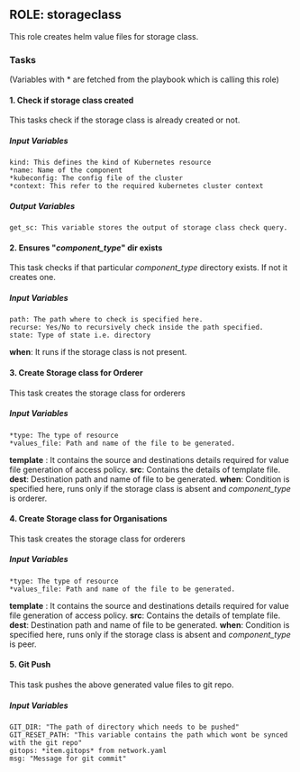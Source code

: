 [//]: # (##############################################################################################)
[//]: # (Copyright Accenture. All Rights Reserved.)
[//]: # (SPDX-License-Identifier: Apache-2.0)
[//]: # (##############################################################################################)

## ROLE: storageclass
This role creates helm value files for storage class.

### Tasks
(Variables with * are fetched from the playbook which is calling this role)
#### 1. Check if storage class created
This tasks check if the storage class is already created or not.
##### Input Variables

    kind: This defines the kind of Kubernetes resource
    *name: Name of the component 
    *kubeconfig: The config file of the cluster
    *context: This refer to the required kubernetes cluster context
##### Output Variables

    get_sc: This variable stores the output of storage class check query.

#### 2. Ensures "*component_type*" dir exists
This task checks if that particular *component_type* directory exists. If not it creates one.
##### Input Variables
    path: The path where to check is specified here.
    recurse: Yes/No to recursively check inside the path specified.
    state: Type of state i.e. directory

**when**: It runs if the storage class is not present.

#### 3. Create Storage class for Orderer
This task creates the storage class for orderers
##### Input Variables
    *type: The type of resource
    *values_file: Path and name of the file to be generated.
**template** : It contains the source and destinations details required for value file generation of access policy.
**src**: Contains the details of template file.
**dest**: Destination path and name of file to be generated.
**when**: Condition is specified here, runs only if the storage class is absent and *component_type* is orderer.


#### 4. Create Storage class for Organisations
This task creates the storage class for orderers
##### Input Variables
    *type: The type of resource
    *values_file: Path and name of the file to be generated.
**template** : It contains the source and destinations details required for value file generation of access policy.
**src**: Contains the details of template file.
**dest**: Destination path and name of file to be generated.
**when**: Condition is specified here, runs only if the storage class is absent and *component_type* is peer.

#### 5. Git Push
This task pushes the above generated value files to git repo.
##### Input Variables
    GIT_DIR: "The path of directory which needs to be pushed"    
    GIT_RESET_PATH: "This variable contains the path which wont be synced with the git repo"
    gitops: *item.gitops* from network.yaml
    msg: "Message for git commit"
